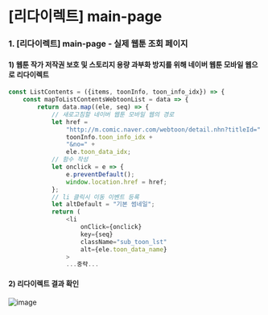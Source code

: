 # [리다이렉트] main-page

### 1. [리다이렉트] main-page - 실제 웹툰 조회 페이지

#### 1) 웹툰 작가 저작권 보호 및 스토리지 용량 과부화 방지를 위해 네이버 웹툰 모바일 웹으로 리다이렉트

```js
const ListContents = ({items, toonInfo, toon_info_idx}) => {
	const mapToListContentsWebtoonList = data => {
		return data.map((ele, seq) => {
            // 새로고침할 네이버 웹툰 모바일 웹의 경로
			let href =
				"http://m.comic.naver.com/webtoon/detail.nhn?titleId=" +
				toonInfo.toon_info_idx +
				"&no=" +
				ele.toon_data_idx;
            // 함수 작성
			let onclick = e => {
				e.preventDefault();
				window.location.href = href;
			};
            // li 클릭시 이동 이벤트 등록
			let altDefault = "기본 썸네일";
			return (
				<li
					onClick={onclick}
					key={seq}
					className="sub_toon_lst"
					alt={ele.toon_data_name}
				>
                ...중략...
```

#### 2) 리다이렉트 결과 확인
![image](https://user-images.githubusercontent.com/33514304/40613535-da55696a-62b9-11e8-9c0e-377bb01ca766.png)
